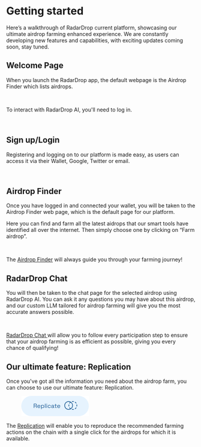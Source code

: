 # Getting started

Here’s a walkthrough of RadarDrop current platform, showcasing our ultimate airdrop farming enhanced experience. We are constantly developing new features and capabilities, with exciting updates coming soon, stay tuned.

## Welcome Page

When you launch the RadarDrop app, the default webpage is the Airdrop Finder which lists airdrops.

<figure><img src=".gitbook/assets/Screenshot 2024-06-10 at 2.45.36 AM.png" alt=""><figcaption></figcaption></figure>

To interact with RadarDrop AI, you'll need to log in.

<figure><img src=".gitbook/assets/Screenshot 2024-06-10 at 2.45.44 AM.png" alt=""><figcaption></figcaption></figure>

## Sign up/Login

Registering and logging on to our platform is made easy, as users can access it via their Wallet, Google, Twitter or email.

<figure><img src=".gitbook/assets/Screenshot 2024-06-10 at 3.47.55 AM.png" alt=""><figcaption></figcaption></figure>

## Airdrop Finder

Once you have logged in and connected your wallet, you will be taken to the Airdrop Finder web page, which is the default page for our platform.

Here you can find and farm all the latest aidrops that our smart tools have identified all over the internet. Then simply choose one by clicking on “Farm airdrop”.

<figure><img src=".gitbook/assets/Screenshot 2024-06-10 at 2.59.25 AM.png" alt=""><figcaption></figcaption></figure>

The [Airdrop Finder](features/features/airdrop-finder.md) will always guide you through your farming journey!

## RadarDrop Chat

You will then be taken to the chat page for the selected airdrop using RadarDrop AI. You can ask it any questions you may have about this airdrop, and our custom LLM tailored for airdrop farming will give you the most accurate answers possible.

<figure><img src=".gitbook/assets/Screenshot 2024-06-10 at 2.56.42 AM.png" alt=""><figcaption></figcaption></figure>

[RadarDrop Chat ](features/features/radardrop-chat.md)will allow you to follow every participation step to ensure that your airdrop farming is as efficient as possible, giving you every chance of qualifying!

## Our ultimate feature: Replication

Once you've got all the information you need about the airdrop farm, you can choose to use our ultimate feature: Replication.&#x20;

<figure><img src=".gitbook/assets/RD_replicate_button.png" alt=""><figcaption></figcaption></figure>

The [Replication](features/features/replication.md) will enable you to reproduce the recommended farming actions on the chain with a single click for the airdrops for which it is available.
